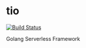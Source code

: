 # tio
 
[![Build Status](https://travis-ci.org/andy-zhangtao/tio.svg?branch=master)](https://travis-ci.org/andy-zhangtao/tio)

Golang Serverless Framework

